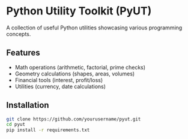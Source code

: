 # Python Utility Toolkit (PyUT)

A collection of useful Python utilities showcasing various programming concepts.

## Features
- Math operations (arithmetic, factorial, prime checks)
- Geometry calculations (shapes, areas, volumes)
- Financial tools (interest, profit/loss)
- Utilities (currency, date calculations)

## Installation
```bash
git clone https://github.com/yourusername/pyut.git
cd pyut
pip install -r requirements.txt
